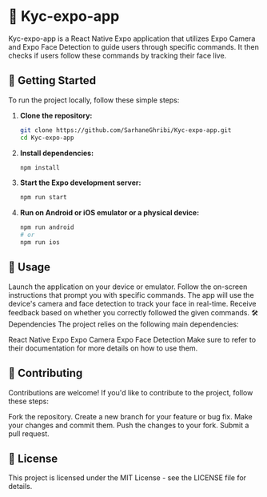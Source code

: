 # 📸 Kyc-expo-app

Kyc-expo-app is a React Native Expo application that utilizes Expo Camera and Expo Face Detection to guide users through specific commands. It then checks if users follow these commands by tracking their face live.

## 🚀 Getting Started

To run the project locally, follow these simple steps:

1. **Clone the repository:**

   ```bash
   git clone https://github.com/SarhaneGhribi/Kyc-expo-app.git
   cd Kyc-expo-app
   
2. **Install dependencies:**
   ```bash
   npm install

3. **Start the Expo development server:**
    ```bash
    npm run start
    
4. **Run on Android or iOS emulator or a physical device:**
   ```bash
   npm run android
   # or
   npm run ios

## 📲 Usage
Launch the application on your device or emulator.
Follow the on-screen instructions that prompt you with specific commands.
The app will use the device's camera and face detection to track your face in real-time.
Receive feedback based on whether you correctly followed the given commands.
🛠️ Dependencies
The project relies on the following main dependencies:

React Native
Expo
Expo Camera
Expo Face Detection
Make sure to refer to their documentation for more details on how to use them.

## 🤝 Contributing
Contributions are welcome! If you'd like to contribute to the project, follow these steps:

Fork the repository.
Create a new branch for your feature or bug fix.
Make your changes and commit them.
Push the changes to your fork.
Submit a pull request.
## 📄 License
This project is licensed under the MIT License - see the LICENSE file for details.
